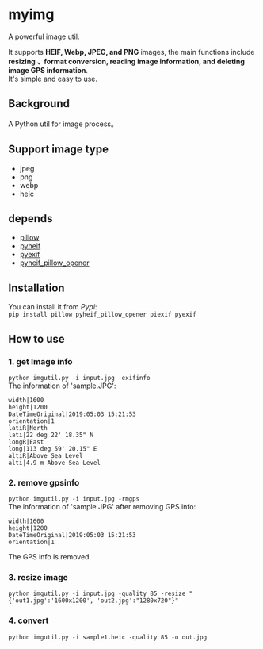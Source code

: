# myimg
A powerful image util.

It supports **HEIF, Webp, JPEG, and PNG** images, the main functions include **resizing 、format conversion, reading image information, and deleting image GPS information**.  
It's simple and easy to use.

## Background
A Python util for image process。

## Support image type
* jpeg
* png
* webp
* heic

## depends
* [pillow](https://pillow.readthedocs.io/en/stable/)
* [pyheif](https://pypi.org/project/pyheif/)
* [pyexif](https://pypi.org/project/pyexif/)
* [pyheif_pillow_opener](https://pypi.org/project/pyheif-pillow-opener/)

## Installation
You can install it from *Pypi*:  
`pip install pillow pyheif_pillow_opener piexif pyexif`

## How to use
### 1. get Image info  
`python imgutil.py -i input.jpg -exifinfo`  
The information of 'sample.JPG':
```
width|1600
height|1200
DateTimeOriginal|2019:05:03 15:21:53
orientation|1
latiR|North
lati|22 deg 22' 18.35" N
longR|East
long|113 deg 59' 20.15" E
altiR|Above Sea Level
alti|4.9 m Above Sea Level
```
### 2. remove gpsinfo  
`python imgutil.py -i input.jpg -rmgps`  
The information of 'sample.JPG' after removing GPS info:
```
width|1600
height|1200
DateTimeOriginal|2019:05:03 15:21:53
orientation|1
```
The GPS info is removed.

### 3. resize image  
``` python imgutil.py -i input.jpg -quality 85 -resize "{'out1.jpg':'1600x1200', 'out2.jpg':"1280x720"}" ```

### 4. convert  
`python imgutil.py -i sample1.heic -quality 85 -o out.jpg`

